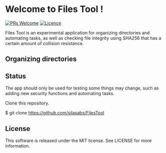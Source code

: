 # Welcome to Files Tool !
[![PRs Welcome](https://img.shields.io/badge/PRs-Welcome-brightgreen.svg?style=flat-square)](http://makeapullrequest.com)  [![Licence](https://img.shields.io/badge/License-MIT-critical)](https://github.com/silasabs/FilesTool/blob/main/LICENSE)

Files Tool is an experimental application for organizing directories and automating tasks, as well as checking file integrity using SHA256 that has a certain amount of collision resistance.

## Organizing directories



## Status

The app should only be used for testing some things may change, such as adding new security functions and automating tasks.

Clone this repository.

  $ git clone https://github.com/silasabs/FilesTool

## License
This software is released under the MIT license.
See LICENSE for more information.

